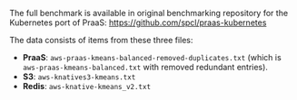 

The full benchmark is available in original benchmarking repository for the Kubernetes port of PraaS: https://github.com/spcl/praas-kubernetes

The data consists of items from these three files:
* **PraaS**: `aws-praas-kmeans-balanced-removed-duplicates.txt` (which is `aws-praas-kmeans-balanced.txt` with removed redundant entries).
* **S3**: `aws-knatives3-kmeans.txt`
* **Redis**: `aws-knative-kmeans_v2.txt`
